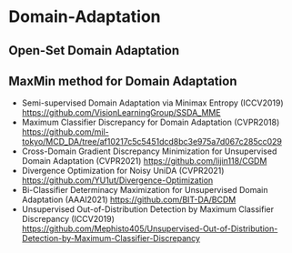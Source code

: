 # Domain-Adaptation
##    Open-Set Domain Adaptation
##    MaxMin method for Domain Adaptation
* Semi-supervised Domain Adaptation via Minimax Entropy (ICCV2019) https://github.com/VisionLearningGroup/SSDA_MME
* Maximum Classifier Discrepancy for Domain Adaptation (CVPR2018)  https://github.com/mil-tokyo/MCD_DA/tree/af10217c5c5451dcd8bc3e975a7d067c285cc029
* Cross-Domain Gradient Discrepancy Minimization for Unsupervised Domain Adaptation (CVPR2021) https://github.com/lijin118/CGDM
* Divergence Optimization for Noisy UniDA (CVPR2021) https://github.com/YU1ut/Divergence-Optimization
* Bi-Classifier Determinacy Maximization for Unsupervised Domain Adaptation (AAAI2021) https://github.com/BIT-DA/BCDM
* Unsupervised Out-of-Distribution Detection by Maximum Classifier Discrepancy (ICCV2019) https://github.com/Mephisto405/Unsupervised-Out-of-Distribution-Detection-by-Maximum-Classifier-Discrepancy
